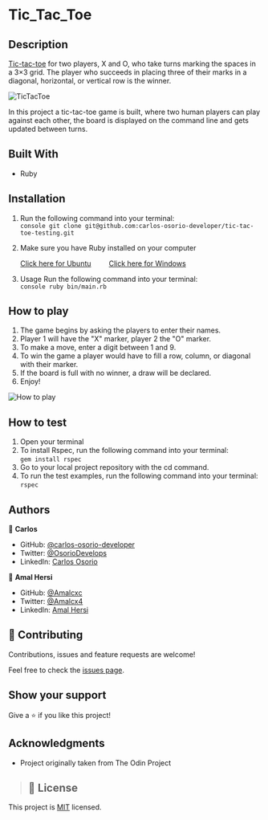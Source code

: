 # Tic_Tac_Toe

## Description

[Tic-tac-toe](https://en.wikipedia.org/wiki/Tic-tac-toe) for two players, X and O, who take turns marking the spaces in a 3×3 grid. The player who succeeds in placing three of their marks in a diagonal, horizontal, or vertical row is the winner.

![TicTacToe](http://2.bp.blogspot.com/_8fYYQ_kig7o/TMpVUB_VKzI/AAAAAAAAAzM/Im2AINBK43o/s1600/tictactoe.png)

In this project a tic-tac-toe game is built, where two human players can play against each other, the board is displayed on the command line and gets updated between turns.

## Built With

- Ruby

## Installation

1. Run the following command into your terminal: </br> 
```console git clone git@github.com:carlos-osorio-developer/tic-tac-toe-testing.git ``` 

2. Make sure you have Ruby installed on your computer

    [Click here for Ubuntu](https://stackify.com/install-ruby-on-ubuntu-everything-you-need-to-get-going/) &nbsp; &nbsp; &nbsp; &nbsp;
    [Click here for Windows](https://stackify.com/install-ruby-on-windows-everything-you-need-to-get-going/)

3. Usage Run the following command into your terminal: </br>
```console ruby bin/main.rb ```

## How to play

1. The game begins by asking the players to enter their names.
2. Player 1 will have the "X" marker, player 2 the "O" marker.
3. To make a move, enter a digit between 1 and 9.
4. To win the game a player would have to fill a row, column, or diagonal with their marker.
5. If the board is full with no winner, a draw will be declared.
6. Enjoy!

![How to play](https://cdn.filestackcontent.com/bPdQkJMORGm38xwdVxTp)

## How to test 

1. Open your terminal
2. To install Rspec, run the following command into your terminal: </br>
``` gem install rspec ```
3. Go to your local project repository with the cd command.
4. To run the test examples, run the following command into your terminal: </br>
``` rspec ```

## Authors

👤 **Carlos**

- GitHub: [@carlos-osorio-developer](https://github.com/carlos-osorio-developer) 
- Twitter: [@OsorioDevelops](https://twitter.com/@OsorioDevelops) 
- LinkedIn: [Carlos Osorio](https://www.linkedin.com/in/carlos-osorio-developer/) 

👤 **Amal Hersi**

- GitHub: [@Amalcxc](https://github.com/Amalcxc)
- Twitter: [@Amalcx4](https://twitter.com/Amalcx4)
- LinkedIn: [Amal Hersi](https://www.linkedin.com/in/amal-hersi-a29583205/)

## 🤝 Contributing

Contributions, issues and feature requests are welcome!

Feel free to check the [issues page](https://github.com/carlos-osorio-developer/tic-tac-toe-testing/issues).

## Show your support

Give a ⭐️ if you like this project!

## Acknowledgments

- Project originally taken from The Odin Project

>## 📝 License

This project is [MIT](./MIT.md) licensed.

